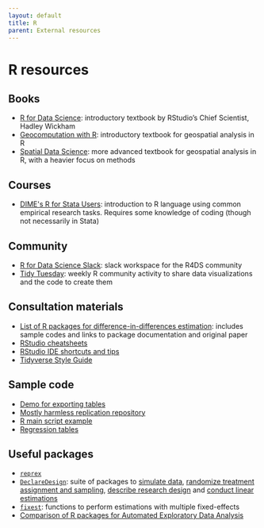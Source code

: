 ```yaml
---
layout: default
title: R
parent: External resources
---
```


# R resources

## Books
- [R for Data Science](https://r4ds.had.co.nz/): introductory textbook by RStudio’s Chief Scientist, Hadley Wickham 
- [Geocomputation with R](https://geocompr.robinlovelace.net/): introductory textbook for geospatial analysis in R
- [Spatial Data Science](https://r-spatial.org/book/): more advanced textbook for geospatial analysis in R, with a heavier focus on methods 

## Courses
- [DIME's R for Stata Users](https://osf.io/86g3b/): introduction to R language using common empirical research tasks. Requires some knowledge of coding (though not necessarily in Stata)

## Community
- [R for Data Science Slack](https://rfordatascience.slack.com/join/shared_invite/zt-1iyj4txaa-x4u8g29zKStGnhPU3lKZwQ#/shared-invite/email): slack workspace for the R4DS community
- [Tidy Tuesday](https://twitter.com/hashtag/TidyTuesday?src=hashtag_click): weekly R community activity to share data visualizations and the code to create them

## Consultation materials
- [List of R packages for difference-in-differences estimation](https://asjadnaqvi.github.io/DiD/docs/02_R/): includes sample codes and links to package documentation and original paper
- [RStudio cheatsheets](https://www.rstudio.com/resources/cheatsheets/)
- [RStudio IDE shortcuts and tips](https://appsilon.com/rstudio-shortcuts-and-tips/)
- [Tidyverse Style Guide](https://style.tidyverse.org/)

## Sample code
- [Demo for exporting tables](https://github.com/RRMaximiliano/r-latex-tables-sum-stats)
- [Mostly harmless replication repository](https://github.com/vikjam/mostly-harmless-replication)
- [R main script example](https://github.com/worldbank/geolocation-twitter-urban-planning/blob/main/datawork/_master.R)
- [Regression tables](https://evalsp20.classes.andrewheiss.com/reference/regtables/)

## Useful packages
- [`reprex`](https://reprex.tidyverse.org/)
- [`DeclareDesign`](https://declaredesign.org/getting-started.html): suite of packages to [simulate data](https://declaredesign.org/r/fabricatr/), [randomize treatment assignment and sampling](https://declaredesign.org/r/randomizr/), [describe research design](https://declaredesign.org/r/declaredesign/) and [conduct linear estimations](https://declaredesign.org/r/estimatr/)
- [`fixest`](https://lrberge.github.io/fixest/): functions to perform estimations with multiple fixed-effects
- [Comparison of R packages for Automated Exploratory Data Analysis](https://arxiv.org/abs/1904.02101)
